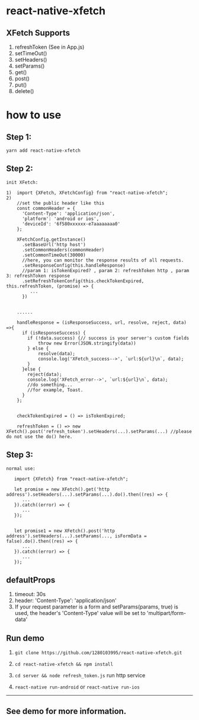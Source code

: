 # react-native-xfetch

## XFetch Supports 

1. refreshToken   (See in App.js)
2. setTimeOut()
3. setHeaders()
4. setParams()
5. get()
6. post()
7. put()
8. delete()

# how to use

## Step 1:
    yarn add react-native-xfetch
    
## Step 2:
    init XFetch: 
    
    1)  import {XFetch, XFetchConfig} from "react-native-xfetch";
    2) 
        //set the public header like this
        const commonHeader = {
          'Content-Type': 'application/json',
          'platform': 'android or ios',
          'deviceId': '6f580xxxxxx-e7aaaaaaaa0'
        };
        
        XFetchConfig.getInstance()
          .setBaseUrl('http host')
          .setCommonHeaders(commonHeader)
          .setCommonTimeOut(30000)
          //here, you can monitor the response results of all requests.
          .setResponseConfig(this.handleResponse)
          //param 1: isTokenExpired? , param 2: refreshToken http , param 3: refreshToken response
          .setRefreshTokenConfig(this.checkTokenExpired, this.refreshToken, (promise) => {
             ... 
          })
          
          
        ......
          
        handleResponse = (isResponseSuccess, url, resolve, reject, data) =>{
          if (isResponseSuccess) {
            if (!data.success) {// success is your server's custom fields
                throw new Error(JSON.stringify(data))
            } else {
                resolve(data);
                console.log('XFetch_success-->', `url:${url}\n`, data);
            }
          }else {
            reject(data);
            console.log('XFetch_error-->', `url:${url}\n`, data);
            //do something...
            //for example, Toast.
          }
        };
        
        
        checkTokenExpired = () => isTokenExpired;
        
        refreshToken = () => new XFetch().post('refresh_token').setHeaders(...).setParams(...) //please do not use the do() here.
       
## Step 3: 
    normal use: 
    
       import {XFetch} from "react-native-xfetch";
    
       let promise = new XFetch().get('http address').setHeaders(...).setParams(...).do().then((res) => {
          ...
       }).catch((error) => {
          ...
       });
       
       
       let promise1 = new XFetch().post('http address').setHeaders(...).setParams(..., isFormData = false).do().then((res) => {
          ...
       }).catch((error) => {
          ...
       });
    
## defaultProps
1. timeout: 30s
2. header: 'Content-Type': 'application/json'
3. If your request parameter is a form and setParams(params, true) is used, the header's 'Content-Type' value will be set to     'multipart/form-data'

## Run demo

1. `git clone https://github.com/1280103995/react-native-xfetch.git`

2. `cd react-native-xfetch && npm install`

3. `cd server && node refresh_token.js` run http service

4. `react-native run-android` or `react-native run-ios`

------
## See demo for more information.


